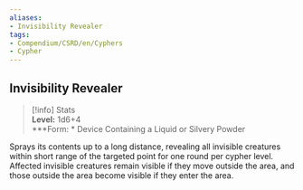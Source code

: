 ```yaml
---
aliases:
- Invisibility Revealer
tags:
- Compendium/CSRD/en/Cyphers
- Cypher
---
```


  
## Invisibility Revealer  
>[!info] Stats  
> **Level:** 1d6+4  
> ***Form: * Device Containing a Liquid or Silvery Powder
  
Sprays its contents up to a long distance, revealing all invisible creatures within short range of the targeted point for one round per cypher level. Affected invisible creatures remain visible if they move outside the area, and those outside the area become visible if they enter the area.